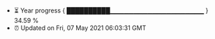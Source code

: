 - ⏳ Year progress { ██████████▁▁▁▁▁▁▁▁▁▁▁▁▁▁▁▁▁▁▁▁ } 34.59 %
- ⏰ Updated on Fri, 07 May 2021 06:03:31 GMT

